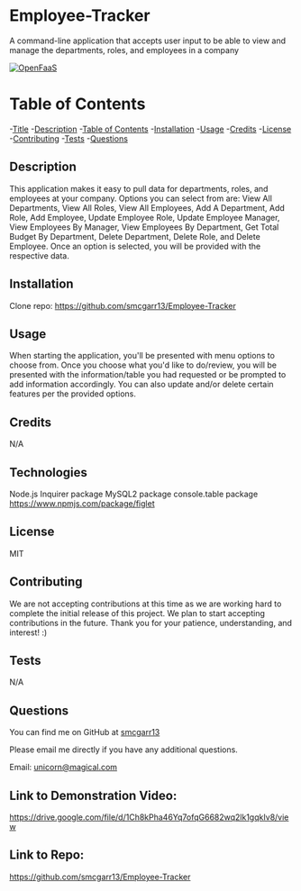 # Employee-Tracker
A command-line application that accepts user input to be able to view and manage the departments, roles, and employees in a company

[![OpenFaaS](https://img.shields.io/badge/License-MIT-blue.svg)](https://www.openfaas.com)

# Table of Contents

-[Title](#title)
-[Description](#description)
-[Table of Contents](#table-of-contents)
-[Installation](#installation)
-[Usage](#usage)
-[Credits](#credits)
-[License](#license)
-[Contributing](#contributing)
-[Tests](#tests)
-[Questions](#questions)

## Description
This application makes it easy to pull data for departments, roles, and employees at your company. Options you can select from are: View All Departments, View All Roles, View All Employees, Add A Department, Add Role, Add Employee, Update Employee Role, Update Employee Manager, View Employees By Manager, View Employees By Department, Get Total Budget By Department, Delete Department, Delete Role, and Delete Employee.  Once an option is selected, you will be provided with the respective data.

## Installation
Clone repo: https://github.com/smcgarr13/Employee-Tracker

## Usage
When starting the application, you'll be presented with menu options to choose from. Once you choose what you'd like to do/review, you will be presented with the information/table you had requested or be prompted to add information accordingly.  You can also update and/or delete certain features per the provided options.

## Credits
N/A

## Technologies
Node.js
Inquirer package
MySQL2 package
console.table package
https://www.npmjs.com/package/figlet

## License
MIT

## Contributing
We are not accepting contributions at this time as we are working hard to complete the initial release of this project. We plan to start accepting contributions in the future. Thank you for your patience, understanding, and interest! :)

## Tests
N/A


## Questions

You can find me on GitHub at [smcgarr13](https://github.com/smcgarr13)

Please email me directly if you have any additional questions.

Email: unicorn@magical.com

## Link to Demonstration Video:
https://drive.google.com/file/d/1Ch8kPha46Yq7ofqG6682wq2lk1gqkIv8/view

## Link to Repo:
https://github.com/smcgarr13/Employee-Tracker